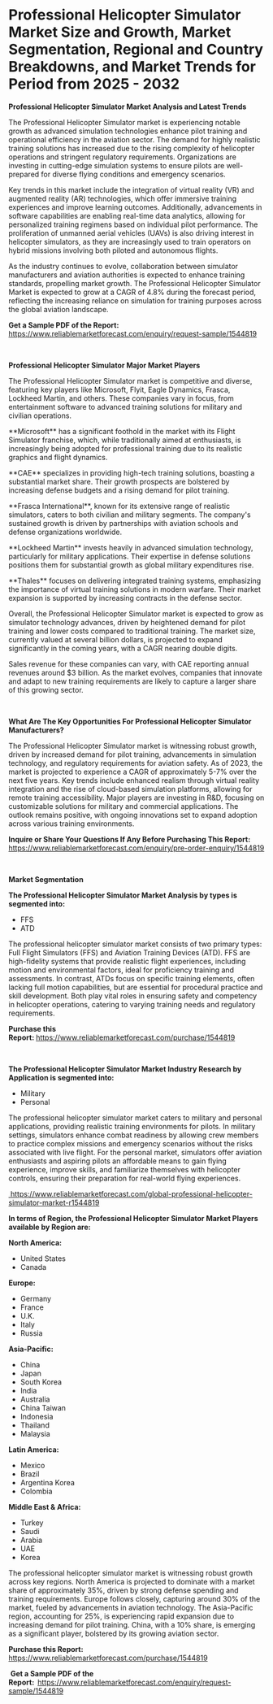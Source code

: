<p><h1>Professional Helicopter Simulator Market Size and Growth, Market Segmentation, Regional and Country Breakdowns, and Market Trends for Period from 2025 -  2032</h1></p><p><strong>Professional Helicopter Simulator Market Analysis and Latest Trends</strong></p>
<p><p>The Professional Helicopter Simulator market is experiencing notable growth as advanced simulation technologies enhance pilot training and operational efficiency in the aviation sector. The demand for highly realistic training solutions has increased due to the rising complexity of helicopter operations and stringent regulatory requirements. Organizations are investing in cutting-edge simulation systems to ensure pilots are well-prepared for diverse flying conditions and emergency scenarios.</p><p>Key trends in this market include the integration of virtual reality (VR) and augmented reality (AR) technologies, which offer immersive training experiences and improve learning outcomes. Additionally, advancements in software capabilities are enabling real-time data analytics, allowing for personalized training regimens based on individual pilot performance. The proliferation of unmanned aerial vehicles (UAVs) is also driving interest in helicopter simulators, as they are increasingly used to train operators on hybrid missions involving both piloted and autonomous flights.</p><p>As the industry continues to evolve, collaboration between simulator manufacturers and aviation authorities is expected to enhance training standards, propelling market growth. The Professional Helicopter Simulator Market is expected to grow at a CAGR of 4.8% during the forecast period, reflecting the increasing reliance on simulation for training purposes across the global aviation landscape.</p></p>
<p><strong>Get a Sample PDF of the Report:&nbsp;</strong> <a href="https://www.reliablemarketforecast.com/enquiry/request-sample/1544819?utm_campaign=3534&utm_medium=2&utm_source=Github&utm_content=ia&utm_term=20042025&utm_id=professional-helicopter-simulator">https://www.reliablemarketforecast.com/enquiry/request-sample/1544819</a></p>
<p>&nbsp;</p>
<p><strong>Professional Helicopter Simulator Major Market Players</strong></p>
<p><p>The Professional Helicopter Simulator market is competitive and diverse, featuring key players like Microsoft, Flyit, Eagle Dynamics, Frasca, Lockheed Martin, and others. These companies vary in focus, from entertainment software to advanced training solutions for military and civilian operations.</p><p>**Microsoft** has a significant foothold in the market with its Flight Simulator franchise, which, while traditionally aimed at enthusiasts, is increasingly being adopted for professional training due to its realistic graphics and flight dynamics. </p><p>**CAE** specializes in providing high-tech training solutions, boasting a substantial market share. Their growth prospects are bolstered by increasing defense budgets and a rising demand for pilot training. </p><p>**Frasca International**, known for its extensive range of realistic simulators, caters to both civilian and military segments. The company's sustained growth is driven by partnerships with aviation schools and defense organizations worldwide.</p><p>**Lockheed Martin** invests heavily in advanced simulation technology, particularly for military applications. Their expertise in defense solutions positions them for substantial growth as global military expenditures rise.</p><p>**Thales** focuses on delivering integrated training systems, emphasizing the importance of virtual training solutions in modern warfare. Their market expansion is supported by increasing contracts in the defense sector. </p><p>Overall, the Professional Helicopter Simulator market is expected to grow as simulator technology advances, driven by heightened demand for pilot training and lower costs compared to traditional training. The market size, currently valued at several billion dollars, is projected to expand significantly in the coming years, with a CAGR nearing double digits.</p><p>Sales revenue for these companies can vary, with CAE reporting annual revenues around $3 billion. As the market evolves, companies that innovate and adapt to new training requirements are likely to capture a larger share of this growing sector.</p></p>
<p>&nbsp;</p>
<p><strong>What Are The Key Opportunities For Professional Helicopter Simulator Manufacturers?</strong></p>
<p><p>The Professional Helicopter Simulator market is witnessing robust growth, driven by increased demand for pilot training, advancements in simulation technology, and regulatory requirements for aviation safety. As of 2023, the market is projected to experience a CAGR of approximately 5-7% over the next five years. Key trends include enhanced realism through virtual reality integration and the rise of cloud-based simulation platforms, allowing for remote training accessibility. Major players are investing in R&D, focusing on customizable solutions for military and commercial applications. The outlook remains positive, with ongoing innovations set to expand adoption across various training environments.</p></p>
<p><strong>Inquire or Share Your Questions If Any Before Purchasing This Report:</strong> <a href="https://www.reliablemarketforecast.com/enquiry/pre-order-enquiry/1544819?utm_campaign=3534&utm_medium=2&utm_source=Github&utm_content=ia&utm_term=20042025&utm_id=professional-helicopter-simulator">https://www.reliablemarketforecast.com/enquiry/pre-order-enquiry/1544819</a></p>
<p>&nbsp;</p>
<p><strong>Market Segmentation</strong></p>
<p><strong>The Professional Helicopter Simulator Market Analysis by types is segmented into:</strong></p>
<p><ul><li>FFS</li><li>ATD</li></ul></p>
<p><p>The professional helicopter simulator market consists of two primary types: Full Flight Simulators (FFS) and Aviation Training Devices (ATD). FFS are high-fidelity systems that provide realistic flight experiences, including motion and environmental factors, ideal for proficiency training and assessments. In contrast, ATDs focus on specific training elements, often lacking full motion capabilities, but are essential for procedural practice and skill development. Both play vital roles in ensuring safety and competency in helicopter operations, catering to varying training needs and regulatory requirements.</p></p>
<p><strong>Purchase this Report:&nbsp;</strong><a href="https://www.reliablemarketforecast.com/purchase/1544819?utm_campaign=3534&utm_medium=2&utm_source=Github&utm_content=ia&utm_term=20042025&utm_id=professional-helicopter-simulator">https://www.reliablemarketforecast.com/purchase/1544819</a></p>
<p>&nbsp;</p>
<p><strong>The Professional Helicopter Simulator Market Industry Research by Application is segmented into:</strong></p>
<p><ul><li>Military</li><li>Personal</li></ul></p>
<p><p>The professional helicopter simulator market caters to military and personal applications, providing realistic training environments for pilots. In military settings, simulators enhance combat readiness by allowing crew members to practice complex missions and emergency scenarios without the risks associated with live flight. For the personal market, simulators offer aviation enthusiasts and aspiring pilots an affordable means to gain flying experience, improve skills, and familiarize themselves with helicopter controls, ensuring their preparation for real-world flying experiences.</p></p>
<p><a href="https://www.reliablemarketforecast.com/global-professional-helicopter-simulator-market-r1544819?utm_campaign=3534&utm_medium=2&utm_source=Github&utm_content=ia&utm_term=20042025&utm_id=professional-helicopter-simulator">&nbsp;https://www.reliablemarketforecast.com/global-professional-helicopter-simulator-market-r1544819</a></p>
<p><strong>In terms of Region, the Professional Helicopter Simulator Market Players available by Region are:</strong></p>
<p>
    <p> <strong> North America: </strong>
        <ul>
            <li>United States</li>
            <li>Canada</li>
        </ul>
        </p> 
    <p> <strong> Europe: </strong>
        <ul>
            <li>Germany</li>
            <li>France</li>
            <li>U.K.</li>
            <li>Italy</li>
            <li>Russia</li>
        </ul>
        </p> 
    <p> <strong> Asia-Pacific: </strong>
        <ul>
            <li>China</li>
            <li>Japan</li>
            <li>South Korea</li>
            <li>India</li>
            <li>Australia</li>
            <li>China Taiwan</li>
            <li>Indonesia</li>
            <li>Thailand</li>
            <li>Malaysia</li>
        </ul>
        </p> 
    <p> <strong> Latin America: </strong>
        <ul>
            <li>Mexico</li>
            <li>Brazil</li>
            <li>Argentina Korea</li>
            <li>Colombia</li>
        </ul>
        </p> 
    <p> <strong> Middle East & Africa: </strong>
        <ul>
            <li>Turkey</li>
            <li>Saudi</li>
            <li>Arabia</li>
            <li>UAE</li>
            <li>Korea</li>
        </ul>
    </p>
    </p>
<p><p>The professional helicopter simulator market is witnessing robust growth across key regions. North America is projected to dominate with a market share of approximately 35%, driven by strong defense spending and training requirements. Europe follows closely, capturing around 30% of the market, fueled by advancements in aviation technology. The Asia-Pacific region, accounting for 25%, is experiencing rapid expansion due to increasing demand for pilot training. China, with a 10% share, is emerging as a significant player, bolstered by its growing aviation sector.</p></p>
<p><strong>Purchase this Report: </strong><a href="https://www.reliablemarketforecast.com/purchase/1544819?utm_campaign=3534&utm_medium=2&utm_source=Github&utm_content=ia&utm_term=20042025&utm_id=professional-helicopter-simulator">https://www.reliablemarketforecast.com/purchase/1544819</a></p>
<p>&nbsp;<strong>Get a Sample PDF of the Report:&nbsp;&nbsp;</strong><a href="https://www.reliablemarketforecast.com/enquiry/request-sample/1544819?utm_campaign=3534&utm_medium=2&utm_source=Github&utm_content=ia&utm_term=20042025&utm_id=professional-helicopter-simulator">https://www.reliablemarketforecast.com/enquiry/request-sample/1544819</a></p>
<p><strong></strong></p>
<p><p></p><p></p><p></p></p>